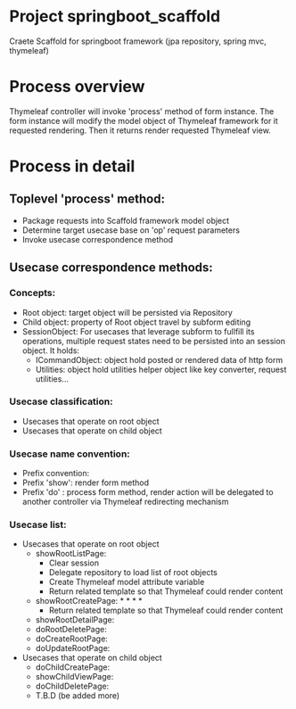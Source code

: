 # Project springboot_scaffold
Craete Scaffold for springboot framework (jpa repository, spring mvc, thymeleaf)

# Process overview
Thymeleaf controller will invoke 'process' method of form instance. The form
instance will modify the model object of Thymeleaf framework for it requested
rendering. Then it returns render requested Thymeleaf view.

# Process in detail
## Toplevel 'process' method:
* Package requests into Scaffold framework model object
* Determine target usecase base on 'op' request parameters
* Invoke usecase correspondence method
## Usecase correspondence methods:
### Concepts:
* Root object:   target object will be persisted via Repository
* Child object:  property of Root object travel by subform editing
* SessionObject: For usecases that leverage subform to fullfill its operations, multiple request states need to be persisted into an session object. It holds:
    * ICommandObject: object hold posted or rendered data of http form
    * Utilities: object hold utilities helper object like key converter, request utilities...
### Usecase classification:
* Usecases that operate on root object
* Usecases that operate on child object
### Usecase name convention:
* Prefix convention:
* Prefix 'show': render form method
* Prefix 'do'  : process form method, render action will be delegated to another controller via Thymeleaf redirecting mechanism
### Usecase list:
* Usecases that operate on root object
    * showRootListPage:
        * Clear session
        * Delegate repository to load list of root objects
        * Create Thymeleaf model attribute variable
        * Return related template so that Thymeleaf could render content
    * showRootCreatePage: 
        * 
        * 
        * 
        * 
        * Return related template so that Thymeleaf could render content
    * showRootDetailPage: 
    * doRootDeletePage: 
    * doCreateRootPage: 
    * doUpdateRootPage: 
* Usecases that operate on child object
    * doChildCreatePage: 
    * showChildViewPage: 
    * doChildDeletePage: 
    * T.B.D (be added more)
